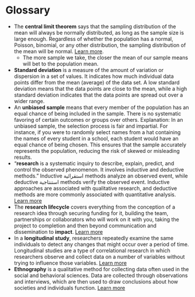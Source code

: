 # Glossary

* The **central limit theorem** says that the sampling distribution of the mean will always be normally distributed, as long as the sample size is large enough. Regardless of whether the population has a normal, Poisson, binomial, or any other distribution, the sampling distribution of the mean will be normal. [Learn more](https://www.scribbr.com/statistics/central-limit-theorem/).
  -  The more sample we take, the closer the mean of our sample means will bet to the population mean.
* **Standard deviation** is a measure of the amount of variation or dispersion in a set of values. It indicates how much individual data points differ from the mean (average) of the data set. A low standard deviation means that the data points are close to the mean, while a high standard deviation indicates that the data points are spread out over a wider range.
* An **unbiased sample** means that every member of the population has an equal chance of being included in the sample. There is no systematic favoring of certain outcomes or groups over others. Explanation: In an unbiased sample, the selection process is fair and impartial. For instance, if you were to randomly select names from a hat containing the names of every student in a school, each student would have an equal chance of being chosen. This ensures that the sample accurately represents the population, reducing the risk of skewed or misleading results.
* “**research** is a systematic inquiry to describe, explain, predict, and control the observed phenomenon. It involves inductive and deductive methods.” Inductive استقرائية methods analyze an observed event, while deductive استنتاجية methods verify the observed event. Inductive approaches are associated with qualitative research, and deductive methods are more commonly associated with quantitative analysis. [Learn more](https://www.questionpro.com/blog/what-is-research/)
* The **research lifecycle** covers everything from the conception of a research idea through securing funding for it, building the team, partnerships or collaborators who will work on it with you, taking the project to completion and then beyond communication and dissemination to **impact**. [Learn more](https://www.southampton.ac.uk/waar/research-lifecycle/index.page)
* In a **longitudinal study**, researchers repeatedly examine the same individuals to detect any changes that might occur over a period of time. Longitudinal studies are a type of correlational research in which researchers observe and collect data on a number of variables without trying to influence those variables. [Learn more](https://www.scribbr.com/methodology/longitudinal-study)
* **Ethnography** is a qualitative method for collecting data often used in the social and behavioral sciences. Data are collected through observations and interviews, which are then used to draw conclusions about how societies and individuals function. [Learn more](https://research.virginia.edu/irb-sbs/ethnographic-research)
  
